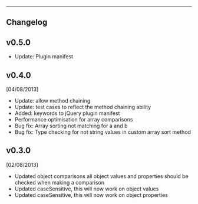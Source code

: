 ---------------------
Changelog
---------------------

## v0.5.0
- Update: Plugin manifest

## v0.4.0
[04/08/2013]
- Update: allow method chaining
- Update: test cases to reflect the method chaining ability
- Added: keywords to jQuery plugin manifest
- Performance optimisation for array comparisons
- Bug fix: Array sorting not matching for a and b
- Bug fix: Type checking for not string values in custom array sort method

## v0.3.0
[02/08/2013]
- Updated object comparisons all object values and properties should be checked when making a comparison
- Updated caseSensitive, this will now work on object values
- Updated caseSensitive, this will now work on object properties